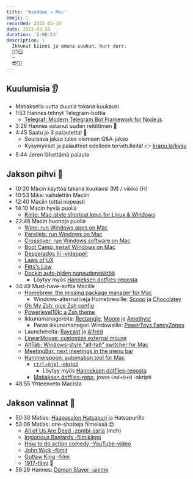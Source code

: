 ```yaml
---
title: 'Windows → Mac'
emoji: 🍎
recorded: 2022-02-18
date: 2022-03-28
duration: '1:00:53'
description: |
  Ikkunat kiinni ja omena suuhun, hurr durr.
  😤✋🪟
  →
  😎🤙🍎
---
```


## Kuulumisia 👂

- Matiaksella uutta duunia takana kuukausi
- 1:53 Hannes tehnyt Telegram-bottia
  - [Telegraf: Modern Telegram Bot Framework for Node.js][telegraf]
- 3:26 Hannes ostanut uuden reitittimen 🚀
- 4:45 Saatu jo 3 palautetta! 🤙
  - Seuraava jakso tulee olemaan Q&A-jakso
  - Kysymykset ja palautteet edelleen tervetulleita! 👉 [krapu.la/kysy][kysy]
- 5:44 Jeren lähettämä palaute

## Jakson pihvi 🥩

- 10:20 Macin käyttöä takana kuukausi (M) / viikko (H)
- 10:53 Miksi vaihdettiin Maciin
- 12:40 Maciin tottui nopeasti
- 14:10 Macin hyviä puolia
  - [Kinto: Mac-style shortcut keys for Linux & Windows][kinto]
- 22:48 Macin huonoja puolia
  - [Wine: run Windows apps on Mac][wine]
  - [Parallels: run Windows on Mac][parallels]
  - [Crossover: run Windows software on Mac][crossover]
  - [Boot Camp: install Windows on Mac][boot-camp]
  - [Desperados III -videopeli][desperados]
  - [Laws of UX][laws-of-ux]
  - [Fitts's Law][fitts]
  - [Dockin auto-hiden nopeudensäätöä][dock-auto-hide]
    - Löytyy myös [Hanneksen dotfiles-reposta][dotfiles-h]
- 34:49 Must-have-softia Macille
  - [Homebrew: the missing package manager for Mac][homebrew]
    - Windows-alternativeja Homebrewille: [Scoop][scoop] ja [Chocolatey][chocolatey]
  - [Oh My Zsh: nice Zsh config][oh-my-zsh]
  - [Powerlevel10k: a Zsh theme][powerlevel10k]
  - Ikkunamanagereita: [Rectangle][rectangle], [Moom][moom] ja [Amethyst][amethyst]
    - Paras ikkunamanageri Windowsille: [PowerToys FancyZones][fancyzones]
  - Launchereita: [Raycast][raycast] ja [Alfred][alfred]
  - [LinearMouse: customize external mouse][linearmouse]
  - [AltTab: Windows-style "alt-tab" switcher for Mac][alttab]
  - [MeetingBar: next meetings in the menu bar][meetingbar]
  - [Hammerspoon: automation tool for Mac][hammerspoon]
    - [`Ctrl`+`hjkl` -skripti][ctrl-hjkl]
      - Löytyy myös [Hanneksen dotfiles-reposta][dotfiles-h]
    - [Matiaksen dotfiles-repo][dotfiles-m], jossa `Cmd`+`Q`+`Q` -skripti
- 48:55 Yhteenveto Macista

## Jakson valinnat 🍱

- 50:30 Matias: [Haapasalon Hatsapuri][hatsapuri] ja Hatsapurillo
- 53:06 Matias: one-shotteja filmeissä 😍
  - [All of Us Are Dead -zombi-sarja][zombie] (meh)
  - [Inglorious Bastards -filmiklippi][bastards]
  - [How to do action comedy -YouTube-video][action-comedy]
  - [John Wick -filmit][john-wick]
  - [Outlaw King -filmi][outlaw-king]
  - [1917-filmi][1917] 🤩
- 59:29 Hannes: [Demon Slayer -anime][demon-slayer]

[1917]: https://www.imdb.com/title/tt8579674/
[action-comedy]: https://www.youtube.com/watch?v=Z1PCtIaM_GQ
[alfred]: https://www.alfredapp.com/
[alttab]: https://alt-tab-macos.netlify.app/
[amethyst]: https://ianyh.com/amethyst/
[bastards]: https://www.youtube.com/watch?v=coS2CdNd7Io
[boot-camp]: https://support.apple.com/boot-camp
[chocolatey]: https://chocolatey.org/
[crossover]: https://www.codeweavers.com/crossover
[ctrl-hjkl]: https://rarelyneeded.com/2019/11/20/mapping-ctrl-hjkl-to-arrow-keys-on-macos/
[demon-slayer]: https://anilist.co/anime/101922/Demon-Slayer-Kimetsu-no-Yaiba/
[desperados]: https://store.steampowered.com/app/610370/Desperados_III/
[dock-auto-hide]: https://apple.stackexchange.com/q/33600/406227
[dotfiles-h]: https://github.com/Steellow/dotfiles
[dotfiles-m]: https://github.com/mtsknn/dotfiles
[fancyzones]: https://docs.microsoft.com/en-us/windows/powertoys/fancyzones
[fitts]: https://lawsofux.com/fittss-law/
[hammerspoon]: https://www.hammerspoon.org/
[hatsapuri]: https://hatsapuri.fi/
[homebrew]: https://brew.sh/
[john-wick]: https://www.imdb.com/title/tt2911666/
[kinto]: https://github.com/rbreaves/kinto
[kysy]: https://krapu.la/kysy
[laws-of-ux]: https://lawsofux.com/
[linearmouse]: https://linearmouse.org/
[meetingbar]: https://github.com/leits/MeetingBar/
[moom]: https://manytricks.com/moom/
[oh-my-zsh]: https://ohmyz.sh/
[outlaw-king]: https://www.imdb.com/title/tt6679794/
[parallels]: https://www.parallels.com/
[powerlevel10k]: https://github.com/romkatv/powerlevel10k
[raycast]: https://www.raycast.com/
[rectangle]: https://rectangleapp.com/
[scoop]: https://scoop.sh/
[telegraf]: https://github.com/telegraf/telegraf
[wine]: https://www.winehq.org/
[zombie]: https://www.imdb.com/title/tt14169960/
